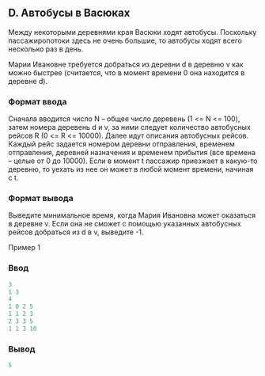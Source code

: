﻿## D. Автобусы в Васюках 

Между некоторыми деревнями края Васюки ходят автобусы. Поскольку пассажиропотоки здесь не очень большие, то автобусы ходят всего несколько раз в день.

Марии Ивановне требуется добраться из деревни d в деревню v как можно быстрее (считается, что в момент времени 0 она находится в деревне d).
### Формат ввода 
Сначала вводится число N – общее число деревень (1 <= N <= 100), затем номера деревень d и v, за ними следует количество автобусных рейсов R (0 <= R <= 10000). Далее идут описания автобусных рейсов. Каждый рейс задается номером деревни отправления, временем отправления, деревней назначения и временем прибытия (все времена – целые от 0 до 10000). Если в момент t пассажир приезжает в какую-то деревню, то уехать из нее он может в любой момент времени, начиная с t.  
### Формат вывода

Выведите минимальное время, когда Мария Ивановна может оказаться в деревне v. Если она не сможет с помощью указанных автобусных рейсов добраться из d в v, выведите -1.  

Пример 1   

### Ввод
```cpp
3
1 3
4
1 0 2 5
1 1 2 3
2 3 3 5
1 1 3 10
```
### Вывод
```cpp
5
```
